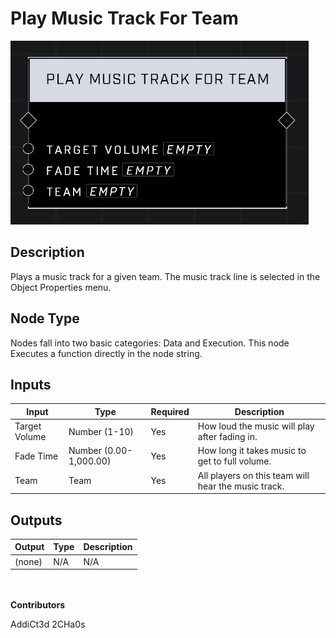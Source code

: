 # Play Music Track For Team
![](../../../.gitbook/assets/play-music-track-for-team.png)
## Description
Plays a music track for a given team. The music track line is selected in the Object Properties menu.

## Node Type
Nodes fall into two basic categories: Data and Execution. This node Executes a function directly in the node string.

## Inputs
| Input            | Type             | Required | Description												    |
|------------------|------------------|----------|--------------------------------------------------------------|
| Target Volume | Number (1-10)| Yes | How loud the music will play after fading in.|
| Fade Time | Number (0.00-1,000.00)| Yes | How long it takes music to get to full volume.|
| Team | Team| Yes | All players on this team will hear the music track.|

## Outputs
| Output           | Type             | Description												     |
|------------------|------------------|--------------------------------------------------------------|
| (none) | N/A  | N/A  |

\
\
**Contributors**

AddiCt3d 2CHa0s
